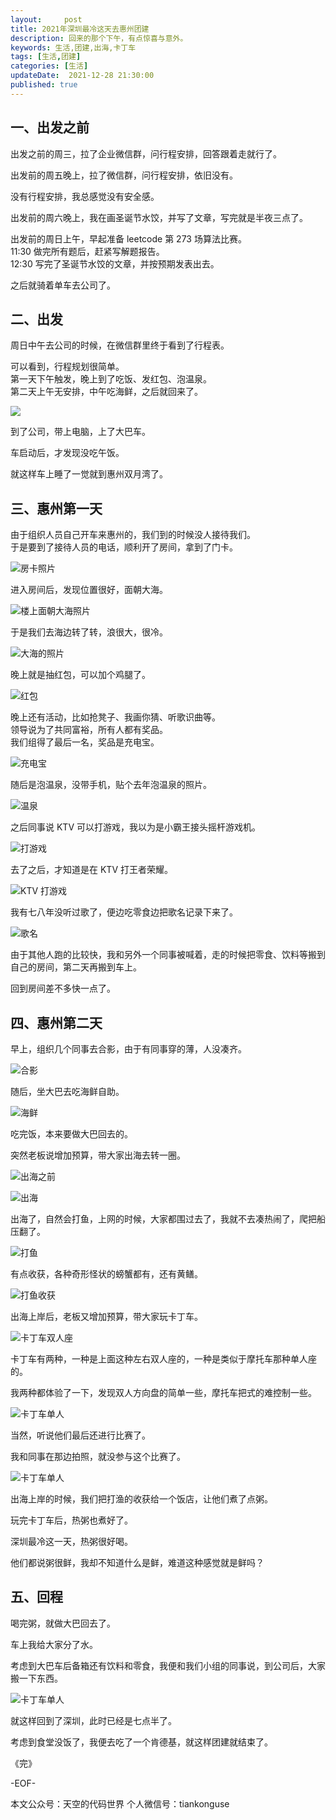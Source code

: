 ```yaml
---
layout:     post
title: 2021年深圳最冷这天去惠州团建
description: 回来的那个下午，有点惊喜与意外。
keywords: 生活,团建,出海,卡丁车
tags: [生活,团建]
categories: [生活]
updateDate:  2021-12-28 21:30:00
published: true
---
```



## 一、出发之前


出发之前的周三，拉了企业微信群，问行程安排，回答跟着走就行了。  


出发前的周五晚上，拉了微信群，问行程安排，依旧没有。  


没有行程安排，我总感觉没有安全感。  


出发前的周六晚上，我在画圣诞节水饺，并写了文章，写完就是半夜三点了。  


出发前的周日上午，早起准备 leetcode 第 273 场算法比赛。  
11:30 做完所有题后，赶紧写解题报告。  
12:30 写完了圣诞节水饺的文章，并按预期发表出去。  


之后就骑着单车去公司了。  


## 二、出发


周日中午去公司的时候，在微信群里终于看到了行程表。  


可以看到，行程规划很简单。  
第一天下午触发，晚上到了吃饭、发红包、泡温泉。  
第二天上午无安排，中午吃海鲜，之后就回来了。  


![](https://res.tiankonguse.com/images/2021/12/28/001.png)  


到了公司，带上电脑，上了大巴车。  


车启动后，才发现没吃午饭。  


就这样车上睡了一觉就到惠州双月湾了。  



## 三、惠州第一天  


由于组织人员自己开车来惠州的，我们到的时候没人接待我们。  
于是要到了接待人员的电话，顺利开了房间，拿到了门卡。  


![房卡照片](https://res.tiankonguse.com/images/2021/12/28/002.png)  


进入房间后，发现位置很好，面朝大海。   



![楼上面朝大海照片](https://res.tiankonguse.com/images/2021/12/28/003.png)  



于是我们去海边转了转，浪很大，很冷。  


![大海的照片](https://res.tiankonguse.com/images/2021/12/28/004.png)  


晚上就是抽红包，可以加个鸡腿了。  


![红包](https://res.tiankonguse.com/images/2021/12/28/005.png)  


晚上还有活动，比如抢凳子、我画你猜、听歌识曲等。  
领导说为了共同富裕，所有人都有奖品。  
我们组得了最后一名，奖品是充电宝。  


![充电宝](https://res.tiankonguse.com/images/2021/12/28/006.png)  


随后是泡温泉，没带手机，贴个去年泡温泉的照片。  


![温泉](https://res.tiankonguse.com/images/2021/12/28/007.png)  


之后同事说 KTV 可以打游戏，我以为是小霸王接头摇杆游戏机。  


![打游戏](https://res.tiankonguse.com/images/2021/12/28/008.png)  


去了之后，才知道是在 KTV 打王者荣耀。  


![KTV 打游戏](https://res.tiankonguse.com/images/2021/12/28/009.png)  


我有七八年没听过歌了，便边吃零食边把歌名记录下来了。  


![歌名](https://res.tiankonguse.com/images/2021/12/28/010.png)  


由于其他人跑的比较快，我和另外一个同事被喊着，走的时候把零食、饮料等搬到自己的房间，第二天再搬到车上。  


回到房间差不多快一点了。  


## 四、惠州第二天  


早上，组织几个同事去合影，由于有同事穿的薄，人没凑齐。  


![合影](https://res.tiankonguse.com/images/2021/12/28/011.png)  


随后，坐大巴去吃海鲜自助。  


![海鲜](https://res.tiankonguse.com/images/2021/12/28/012.png)  


吃完饭，本来要做大巴回去的。  


突然老板说增加预算，带大家出海去转一圈。  


![出海之前](https://res.tiankonguse.com/images/2021/12/28/013.png)  


![出海](https://res.tiankonguse.com/images/2021/12/28/014.png)  


出海了，自然会打鱼，上网的时候，大家都围过去了，我就不去凑热闹了，爬把船压翻了。  


![打鱼](https://res.tiankonguse.com/images/2021/12/28/015.png)  


有点收获，各种奇形怪状的螃蟹都有，还有黄鳝。  


![打鱼收获](https://res.tiankonguse.com/images/2021/12/28/016.png)  


出海上岸后，老板又增加预算，带大家玩卡丁车。  


![卡丁车双人座](https://res.tiankonguse.com/images/2021/12/28/017.png)  


卡丁车有两种，一种是上面这种左右双人座的，一种是类似于摩托车那种单人座的。  


我两种都体验了一下，发现双人方向盘的简单一些，摩托车把式的难控制一些。  


![卡丁车单人](https://res.tiankonguse.com/images/2021/12/28/018.png)  


当然，听说他们最后还进行比赛了。  


我和同事在那边拍照，就没参与这个比赛了。  


![卡丁车单人](https://res.tiankonguse.com/images/2021/12/28/019.png)  


出海上岸的时候，我们把打渔的收获给一个饭店，让他们煮了点粥。  


玩完卡丁车后，热粥也煮好了。  


深圳最冷这一天，热粥很好喝。  


他们都说粥很鲜，我却不知道什么是鲜，难道这种感觉就是鲜吗？  



## 五、回程


喝完粥，就做大巴回去了。  


车上我给大家分了水。  


考虑到大巴车后备箱还有饮料和零食，我便和我们小组的同事说，到公司后，大家搬一下东西。  



![卡丁车单人](https://res.tiankonguse.com/images/2021/12/28/020.png)  


就这样回到了深圳，此时已经是七点半了。  


考虑到食堂没饭了，我便去吃了一个肯德基，就这样团建就结束了。  


《完》


-EOF-



本文公众号：天空的代码世界
个人微信号：tiankonguse

